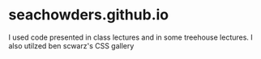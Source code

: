 seachowders.github.io
=====================
I used code presented in class lectures and in some treehouse lectures.  I also utilzed ben scwarz's CSS gallery
